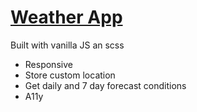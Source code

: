 # [Weather App](https://weather-app-client-sigma.vercel.app/)
Built with vanilla JS an scss
- Responsive
- Store custom location
- Get daily and 7 day forecast conditions
- A11y

